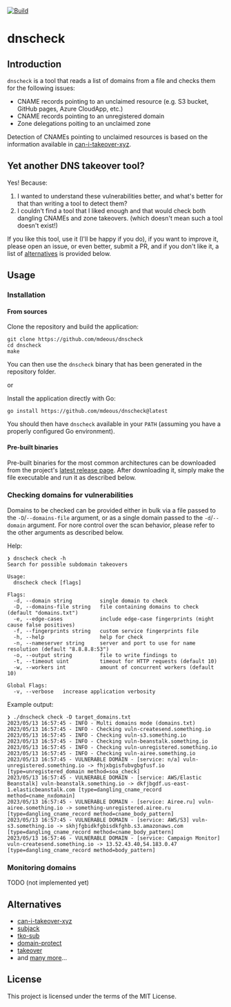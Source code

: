 [![Build](https://github.com/mdeous/dnscheck/actions/workflows/build.yml/badge.svg)](https://github.com/mdeous/dnscheck/actions/workflows/build.yml)

# dnscheck

## Introduction

`dnscheck` is a tool that reads a list of domains from a file and checks them for the following issues:

- CNAME records pointing to an unclaimed resource (e.g. S3 bucket, GitHub pages, Azure CloudApp, etc.)
- CNAME records pointing to an unregistered domain
- Zone delegations poiting to an unclaimed zone

Detection of CNAMEs pointing to unclaimed resources is based on the information available
in [can-i-takeover-xyz](https://github.com/EdOverflow/can-i-take-over-xyz).

## Yet another DNS takeover tool?

Yes! Because:

1. I wanted to understand these vulnerabilities better, and what's better for that than writing a tool to detect them?
2. I couldn't find a tool that I liked enough and that would check both dangling CNAMEs and zone takeovers.
   (which doesn't mean such a tool doesn't exist!)

If you like this tool, use it  (I'll be happy if you do), if you want to improve it, please open
an issue, or even better, submit a PR, and if you don't like it, a list of [alternatives](#alternatives) is provided
below.

## Usage

### Installation

#### From sources

Clone the repository and build the application:

```shell
git clone https://github.com/mdeous/dnscheck
cd dnscheck
make
```

You can then use the `dnscheck` binary that has been generated in the repository folder.

or

Install the application directly with Go:

```shell
go install https://github.com/mdeous/dnscheck@latest
```

You should then have `dnscheck` available in your `PATH` (assuming you have a properly configured Go environment).

#### Pre-built binaries

Pre-built binaries for the most common architectures can be downloaded from the
project's [latest release page](https://github.com/mdeous/dnscheck/releases/latest).
After downloading it, simply make the file executable and run it as described below.

### Checking domains for vulnerabilities

Domains to be checked can be provided either in bulk via a file passed to the `-D`/`--domains-file`
argument, or as a single domain passed to the `-d`/`--domain` argument. For nore control over the scan
behavior, please refer to the other arguments as described below.

Help:

```
❯ dnscheck check -h
Search for possible subdomain takeovers

Usage:
  dnscheck check [flags]

Flags:
  -d, --domain string         single domain to check
  -D, --domains-file string   file containing domains to check (default "domains.txt")
  -e, --edge-cases            include edge-case fingerprints (might cause false positives)
  -f, --fingerprints string   custom service fingerprints file
  -h, --help                  help for check
  -n, --nameserver string     server and port to use for name resolution (default "8.8.8.8:53")
  -o, --output string         file to write findings to
  -t, --timeout uint          timeout for HTTP requests (default 10)
  -w, --workers int           amount of concurrent workers (default 10)

Global Flags:
  -v, --verbose   increase application verbosity
```

Example output:

```
❯ ./dnscheck check -D target_domains.txt
2023/05/13 16:57:45 - INFO - Multi domains mode (domains.txt)
2023/05/13 16:57:45 - INFO - Checking vuln-createsend.something.io
2023/05/13 16:57:45 - INFO - Checking vuln-s3.something.io
2023/05/13 16:57:45 - INFO - Checking vuln-beanstalk.something.io
2023/05/13 16:57:45 - INFO - Checking vuln-unregistered.something.io
2023/05/13 16:57:45 - INFO - Checking vuln-airee.something.io
2023/05/13 16:57:45 - VULNERABLE DOMAIN - [service: n/a] vuln-unregistered.something.io -> fhjxbgisfubvgbgfusf.io [type=unregistered_domain method=soa_check]
2023/05/13 16:57:45 - VULNERABLE DOMAIN - [service: AWS/Elastic Beanstalk] vuln-beanstalk.something.io -> dkfjbgdf.us-east-1.elasticbeanstalk.com [type=dangling_cname_record method=cname_nxdomain]
2023/05/13 16:57:45 - VULNERABLE DOMAIN - [service: Airee.ru] vuln-airee.something.io -> something-unregistered.airee.ru [type=dangling_cname_record method=cname_body_pattern]
2023/05/13 16:57:45 - VULNERABLE DOMAIN - [service: AWS/S3] vuln-s3.something.io -> skhjfgbidkfgbisdkfghb.s3.amazonaws.com [type=dangling_cname_record method=cname_body_pattern]
2023/05/13 16:57:46 - VULNERABLE DOMAIN - [service: Campaign Monitor] vuln-createsend.something.io -> 13.52.43.40,54.183.0.47 [type=dangling_cname_record method=body_pattern]
```

### Monitoring domains

TODO  (not implemented yet)

## Alternatives

- [can-i-takeover-xyz](https://github.com/EdOverflow/can-i-take-over-xyz)
- [subjack](https://github.com/haccer/subjack)
- [tko-sub](https://github.com/anshumanbh/tko-subs)
- [domain-protect](https://github.com/ovotech/domain-protect)
- [takeover](https://github.com/m4ll0k/takeover)
- and [many more](https://www.google.com/search?q=%28dns+OR+domain%29+takeover+site%3Agithub.com)...

## License

This project is licensed under the terms of the MIT License.

